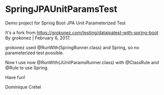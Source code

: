 # SpringJPAUnitParamsTest
Demo project for Spring Boot JPA Unit Parameterized Test

It's a fork from https://grokonez.com/testing/datajpatest-with-spring-boot
By grokonez | February 6, 2017.

grokonez used @RunWith(SpringRunner.class) and Spring, so no parameterized test possible.

Now I use now @RunWith(JUnitParamsRunner.class) with @ClassRule and @Rule to use Spring.

Have fun!

Dominique Crétel
